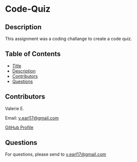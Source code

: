 # Code-Quiz

## Description

This assignment was a coding challange to create a code quiz.

## Table of Contents

* [Title](#Title)
* [Description](#Description)
* [Contributors](#Contributors)
* [Questions](#Questions)


## Contributors

Valerie E.

Email: v.earl17@gmail.com

[GitHub Profile](https://github.com/V-Earl)

## Questions

For questions, please send to v.earl17@gmail.com
